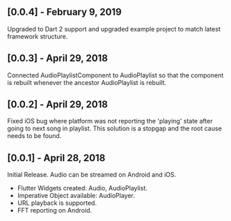 ## [0.0.4] - February 9, 2019

Upgraded to Dart 2 support and upgraded example project to match latest framework structure.

## [0.0.3] - April 29, 2018

Connected AudioPlaylistComponent to AudioPlaylist so that the component is rebuilt whenever the ancestor AudioPlaylist is rebuilt.

## [0.0.2] - April 29, 2018

Fixed iOS bug where platform was not reporting the 'playing' state after going to next song in playlist. This solution is a stopgap and the root cause needs to be found.

## [0.0.1] - April 28, 2018

Initial Release.  Audio can be streamed on Android and iOS.

* Flutter Widgets created: Audio, AudioPlaylist.
* Imperative Object available: AudioPlayer.
* URL playback is supported.
* FFT reporting on Android.

